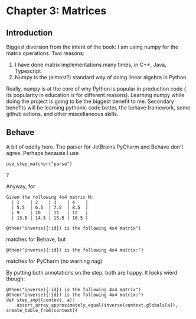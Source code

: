 # Chapter 3: Matrices
## Introduction
Biggest diversion from the intent of the book: I am using numpy for
the matrix operations. Two reasons:
1. I have done matrix implementations many times, in C++, Java, Typescript
2. Numpy is the (almost?) standard way of doing linear algebra in Python

Really, numpy is at the core of why Python is popular in production code (
its popularity in education is for different reasons). Learning numpy while
doing the project is going to be the biggest benefit to me. Secondary benefits
will be learning pythonic code better, the behave framework, some github
actions, and other miscellaneous skills.

## Behave
A bit of oddity here. The parser for JetBrains PyCharm and
Behave don't agree. Perhaps because I use 
```gherkin
use_step_matcher("parse")
```
?

Anyway, for 
```gherkin
Given the following 4x4 matrix M:
  | 1    | 2    | 3    | 4    |
  | 5.5  | 6.5  | 7.5  | 8.5  |
  | 9    | 10   | 11   | 12   |
  | 13.5 | 14.5 | 15.5 | 16.5 |
```

```gherkin
@then("inverse({:id}) is the following 4x4 matrix")
```
matches for Behave, but 
```gherkin
@then("inverse({:id}) is the following 4x4 matrix:")
```
matches for PyCharm (no warning nag)

By putting both annotations on the step, both are happy.
It looks wierd though:
```gherkin
@then("inverse({:id}) is the following 4x4 matrix")
@then("inverse({:id}) is the following 4x4 matrix:")
def step_impl(context, a):
    assert_array_approximately_equal(inverse(context.globals[a]), create_table_from(context))
```